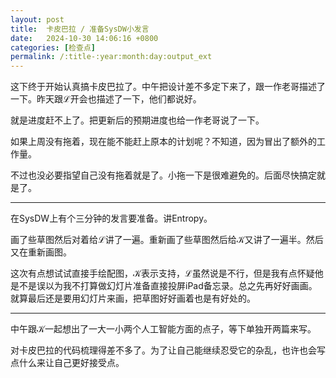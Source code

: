 ```yaml
---
layout: post
title:  卡皮巴拉 / 准备SysDW小发言
date:   2024-10-30 14:06:16 +0800
categories: [检查点]
permalink: /:title-:year:month:day:output_ext
---
```


这下终于开始认真搞卡皮巴拉了。中午把设计差不多定下来了，跟一作老哥描述了一下。昨天跟ℒ开会也描述了一下，他们都说好。

就是进度赶不上了。把更新后的预期进度也给一作老哥说了一下。

如果上周没有拖着，现在能不能赶上原本的计划呢？不知道，因为冒出了额外的工作量。

不过也没必要指望自己没有拖着就是了。小拖一下是很难避免的。后面尽快搞定就是了。

----

在SysDW上有个三分钟的发言要准备。讲Entropy。

画了些草图然后对着给ℒ讲了一遍。重新画了些草图然后给𝒦又讲了一遍半。然后又在重新画图。

这次有点想试试直接手绘配图，𝒦表示支持，ℒ虽然说是不行，但是我有点怀疑他是不是误以为我不打算做幻灯片准备直接投屏iPad备忘录。总之先再好好画画。就算最后还是要用幻灯片来画，把草图好好画着也是有好处的。

----

中午跟𝒦一起想出了一大一小两个人工智能方面的点子，等下单独开两篇来写。

对卡皮巴拉的代码梳理得差不多了。为了让自己能继续忍受它的杂乱，也许也会写点什么来让自己更好接受点。
